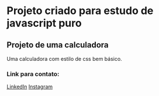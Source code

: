 # Projeto criado para estudo de javascript puro
## Projeto de uma calculadora
Uma calculadora com estilo de css bem básico.  
### Link para contato:
[LinkedIn](https://www.linkedin.com/in/diegosmp/)
[Instagram](https://www.instagram.com/diegosmp/)